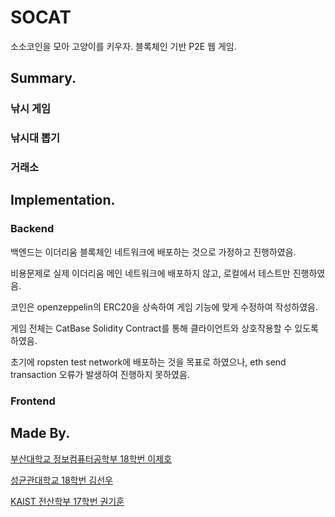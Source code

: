 # SOCAT

소소코인을 모아 고양이를 키우자.
블록체인 기반 P2E 웹 게임.

## Summary.



### 낚시 게임


### 낚시대 뽑기


### 거래소


## Implementation.

### Backend

백엔드는 이더리움 블록체인 네트워크에 배포하는 것으로 가정하고 진행하였음.

비용문제로 실제 이더리움 메인 네트워크에 배포하지 않고, 로컬에서 테스트만 진행하였음.

코인은 openzeppelin의 ERC20을 상속하여 게임 기능에 맞게 수정하여 작성하였음.



게임 전체는 CatBase Solidity Contract를 통해 클라이언트와 상호작용할 수 있도록 하였음.

초기에 ropsten test network에 배포하는 것을 목표로 하였으나, eth send transaction 오류가 발생하여 진행하지 못하였음.



### Frontend


## Made By.

[부산대학교 정보컴퓨터공학부 18학번 이제호](https://github.com/jhl8109)

[성균관대학교  18학번 김선우](https://github.com/Sunwoo0110)


[KAIST 전산학부 17학번 권기훈](https://www.github.com/kyoonkwon)
